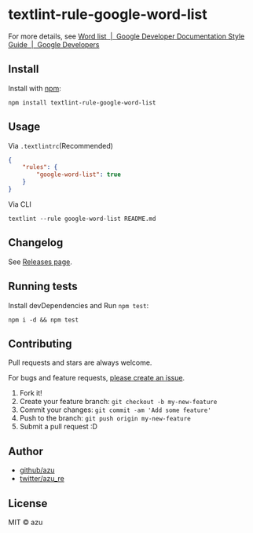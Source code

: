 # textlint-rule-google-word-list

For more details, see [Word list  |  Google Developer Documentation Style Guide  |  Google Developers](https://developers.google.com/style/word-list "Word list  |  Google Developer Documentation Style Guide  |  Google Developers")

## Install

Install with [npm](https://www.npmjs.com/):

    npm install textlint-rule-google-word-list

## Usage

Via `.textlintrc`(Recommended)

```json
{
    "rules": {
        "google-word-list": true
    }
}
```

Via CLI

```
textlint --rule google-word-list README.md
```


## Changelog

See [Releases page](https://github.com/textlint-rule/textlint-rule-preset-google/releases).

## Running tests

Install devDependencies and Run `npm test`:

    npm i -d && npm test

## Contributing

Pull requests and stars are always welcome.

For bugs and feature requests, [please create an issue](https://github.com/textlint-rule/textlint-rule-preset-google/issues).

1. Fork it!
2. Create your feature branch: `git checkout -b my-new-feature`
3. Commit your changes: `git commit -am 'Add some feature'`
4. Push to the branch: `git push origin my-new-feature`
5. Submit a pull request :D

## Author

- [github/azu](https://github.com/azu)
- [twitter/azu_re](https://twitter.com/azu_re)

## License

MIT © azu
